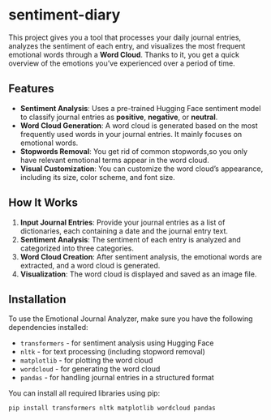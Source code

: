 # sentiment-diary

This project gives you a tool that processes your daily journal entries, analyzes the sentiment of each entry, and visualizes the most frequent emotional words through a **Word Cloud**. Thanks to it, you get a quick overview of the emotions you’ve experienced over a period of time.

## Features

- **Sentiment Analysis**: Uses a pre-trained Hugging Face sentiment model to classify journal entries as **positive**, **negative**, or **neutral**.
- **Word Cloud Generation**: A word cloud is generated based on the most frequently used words in your journal entries. It mainly focuses on emotional words.
- **Stopwords Removal**: You get rid of common stopwords,so you only have relevant emotional terms appear in the word cloud.
- **Visual Customization**: You can customize the word cloud’s appearance, including its size, color scheme, and font size.

## How It Works

1. **Input Journal Entries**: Provide your journal entries as a list of dictionaries, each containing a date and the journal entry text.
2. **Sentiment Analysis**: The sentiment of each entry is analyzed and categorized into three categories.
3. **Word Cloud Creation**: After sentiment analysis, the emotional words are extracted, and a word cloud is generated.
4. **Visualization**: The word cloud is displayed and saved as an image file.

## Installation

To use the Emotional Journal Analyzer, make sure you have the following dependencies installed:

- `transformers` - for sentiment analysis using Hugging Face
- `nltk` - for text processing (including stopword removal)
- `matplotlib` - for plotting the word cloud
- `wordcloud` - for generating the word cloud
- `pandas` - for handling journal entries in a structured format

You can install all required libraries using pip:

```bash
pip install transformers nltk matplotlib wordcloud pandas
